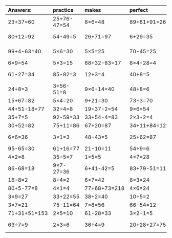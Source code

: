 | Answers: | practice | makes | perfect | ! |
| :--- | :--- | :--- | :--- | :--- |
| 23+37=60 | 25+76-47=54 | 8×6=48 | 89+81+91=261 | 36+21=57 | 
| 80+12=92 | 54-49=5 | 26+71=97 | 6+29=35 | 13+32-44=1 | 
| 99+4-63=40 | 5×6=30 | 5×5=25 | 70-45=25 | 31+47-29=49 | 
| 6×9=54 | 5×3=15 | 68+32-83=17 | 8×4-28=4 | 30÷5=6 | 
| 61-27=34 | 85-82=3 | 12÷3=4 | 40÷8=5 | 37+90-91=36 | 
| 24÷8=3 | 3+56-51=8 | 9×6-14=40 | 48÷8=6 | 45+59-24=80 | 
| 15+67=82 | 5×4=20 | 9+21=30 | 73-3=70 | 7×1=7 | 
| 44+51-18=77 | 32÷4=8 | 19+37-2=54 | 9×6=54 | 2×5-4=6 | 
| 35÷7=5 | 92-59=33 | 33+54-4=83 | 2×3-2=4 | 22-3=19 | 
| 30+52=82 | 75+11=86 | 67+20=87 | 34+11+84=129 | 42÷6=7 | 
| 6×6=36 | 3×1=3 | 48-43=5 | 25+62=87 | 51+38-60=29 | 
| 95-65=30 | 61+16=77 | 21-10=11 | 54÷9=6 | 7×4=28 | 
| 4×2=8 | 35÷5=7 | 1×5=5 | 4×7=28 | 72÷8=9 | 
| 86-68=18 | 9×7-27=36 | 6+41-42=5 | 83+79-51=111 | 3×2=6 | 
| 16÷8=2 | 8÷4=2 | 6×7=42 | 8×3=24 | 85-36=49 | 
| 80+5-77=8 | 4×1=4 | 77+68+73=218 | 4×6=24 | 24-18=6 | 
| 3×9=27 | 33+22=55 | 38+2=40 | 10÷5=2 | 62-47=15 | 
| 3×7=21 | 75-11=64 | 7×8=56 | 66-54=12 | 81-9=72 | 
| 71+31+51=153 | 2×5=10 | 61-28=33 | 3×2-1=5 | 8×2=16 | 
| 63÷7=9 | 2×3=6 | 36÷4=9 | 20+28+27=75 | 80+52-82=50 | 
